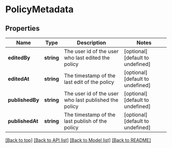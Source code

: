 # PolicyMetadata

## Properties

|Name | Type | Description | Notes|
|------------ | ------------- | ------------- | -------------|
|**editedBy** | **string** | The user id of the user who last edited the policy | [optional] [default to undefined]|
|**editedAt** | **string** | The timestamp of the last edit of the policy | [optional] [default to undefined]|
|**publishedBy** | **string** | The user id of the user who last published the policy | [optional] [default to undefined]|
|**publishedAt** | **string** | The timestamp of the last publish of the policy | [optional] [default to undefined]|




[[Back to top]](#) [[Back to API list]](../../README.md#documentation-for-api-endpoints) [[Back to Model list]](../../README.md#documentation-for-models) [[Back to README]](../../README.md)
